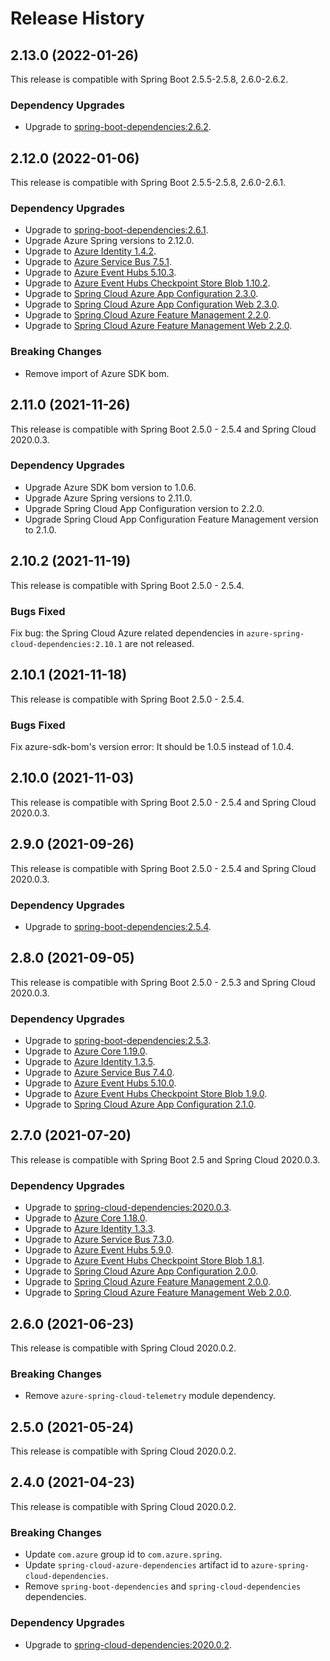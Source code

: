 # Release History

## 2.13.0 (2022-01-26)
This release is compatible with Spring Boot 2.5.5-2.5.8, 2.6.0-2.6.2.

### Dependency Upgrades
- Upgrade to [spring-boot-dependencies:2.6.2](https://repo1.maven.org/maven2/org/springframework/boot/spring-boot-dependencies/2.6.2/spring-boot-dependencies-2.6.2.pom).

## 2.12.0 (2022-01-06)
This release is compatible with Spring Boot 2.5.5-2.5.8, 2.6.0-2.6.1.

### Dependency Upgrades
- Upgrade to [spring-boot-dependencies:2.6.1](https://repo1.maven.org/maven2/org/springframework/boot/spring-boot-dependencies/2.6.1/spring-boot-dependencies-2.6.1.pom).
- Upgrade Azure Spring versions to 2.12.0.
- Upgrade to [Azure Identity 1.4.2](https://github.com/Azure/azure-sdk-for-java/blob/main/sdk/identity/azure-identity/CHANGELOG.md#142-2021-11-24).
- Upgrade to [Azure Service Bus 7.5.1](https://github.com/Azure/azure-sdk-for-java/blob/main/sdk/servicebus/azure-messaging-servicebus/CHANGELOG.md#751-2021-12-08).
- Upgrade to [Azure Event Hubs 5.10.3](https://github.com/Azure/azure-sdk-for-java/blob/main/sdk/eventhubs/azure-messaging-eventhubs/CHANGELOG.md#5103-2021-11-16).
- Upgrade to [Azure Event Hubs Checkpoint Store Blob 1.10.2](https://github.com/Azure/azure-sdk-for-java/blob/main/sdk/eventhubs/azure-messaging-eventhubs-checkpointstore-blob/CHANGELOG.md#1102-2021-11-16).
- Upgrade to [Spring Cloud Azure App Configuration 2.3.0](https://github.com/Azure/azure-sdk-for-java/blob/main/sdk/appconfiguration/azure-spring-cloud-appconfiguration-config/CHANGELOG.md).
- Upgrade to [Spring Cloud Azure App Configuration Web 2.3.0](https://github.com/Azure/azure-sdk-for-java/blob/main/sdk/appconfiguration/azure-spring-cloud-appconfiguration-config-web/CHANGELOG.md).
- Upgrade to [Spring Cloud Azure Feature Management 2.2.0](https://github.com/Azure/azure-sdk-for-java/blob/main/sdk/appconfiguration/azure-spring-cloud-feature-management/CHANGELOG.md).
- Upgrade to [Spring Cloud Azure Feature Management Web 2.2.0](https://github.com/Azure/azure-sdk-for-java/blob/main/sdk/appconfiguration/azure-spring-cloud-feature-management-web/CHANGELOG.md).
### Breaking Changes
- Remove import of Azure SDK bom.

## 2.11.0 (2021-11-26)
This release is compatible with Spring Boot 2.5.0 - 2.5.4 and Spring Cloud 2020.0.3.

### Dependency Upgrades
- Upgrade Azure SDK bom version to 1.0.6.
- Upgrade Azure Spring versions to 2.11.0.
- Upgrade Spring Cloud App Configuration version to 2.2.0.
- Upgrade Spring Cloud App Configuration Feature Management version to 2.1.0.

## 2.10.2 (2021-11-19)
This release is compatible with Spring Boot 2.5.0 - 2.5.4.

### Bugs Fixed
Fix bug: the Spring Cloud Azure related dependencies in `azure-spring-cloud-dependencies:2.10.1` are not released.

## 2.10.1 (2021-11-18)
This release is compatible with Spring Boot 2.5.0 - 2.5.4.

### Bugs Fixed
Fix azure-sdk-bom's version error: It should be 1.0.5 instead of 1.0.4.

## 2.10.0 (2021-11-03)
This release is compatible with Spring Boot 2.5.0 - 2.5.4 and Spring Cloud 2020.0.3.

## 2.9.0 (2021-09-26)
This release is compatible with Spring Boot 2.5.0 - 2.5.4 and Spring Cloud 2020.0.3.
### Dependency Upgrades
- Upgrade to [spring-boot-dependencies:2.5.4](https://repo.maven.apache.org/maven2/org/springframework/boot/spring-boot-dependencies/2.5.4/spring-boot-dependencies-2.5.4.pom).

## 2.8.0 (2021-09-05)
This release is compatible with Spring Boot 2.5.0 - 2.5.3 and Spring Cloud 2020.0.3.
### Dependency Upgrades
- Upgrade to [spring-boot-dependencies:2.5.3](https://repo.maven.apache.org/maven2/org/springframework/boot/spring-boot-dependencies/2.5.3/spring-boot-dependencies-2.5.3.pom).
- Upgrade to [Azure Core 1.19.0](https://github.com/Azure/azure-sdk-for-java/blob/main/sdk/core/azure-core/CHANGELOG.md#1190-2021-08-06).
- Upgrade to [Azure Identity 1.3.5](https://github.com/Azure/azure-sdk-for-java/blob/main/sdk/identity/azure-identity/CHANGELOG.md).
- Upgrade to [Azure Service Bus 7.4.0](https://github.com/Azure/azure-sdk-for-java/blob/main/sdk/servicebus/azure-messaging-servicebus/CHANGELOG.md#740-2021-08-20).
- Upgrade to [Azure Event Hubs 5.10.0](https://github.com/Azure/azure-sdk-for-java/blob/main/sdk/eventhubs/azure-messaging-eventhubs/CHANGELOG.md#5100-2021-08-19).
- Upgrade to [Azure Event Hubs Checkpoint Store Blob 1.9.0](https://github.com/Azure/azure-sdk-for-java/blob/main/sdk/eventhubs/azure-messaging-eventhubs-checkpointstore-blob/CHANGELOG.md#190-2021-08-19).
- Upgrade to [Spring Cloud Azure App Configuration 2.1.0](https://github.com/Azure/azure-sdk-for-java/blob/main/sdk/appconfiguration/azure-spring-cloud-appconfiguration-config/CHANGELOG.md).

## 2.7.0 (2021-07-20)
This release is compatible with Spring Boot 2.5 and Spring Cloud 2020.0.3.
### Dependency Upgrades
- Upgrade to [spring-cloud-dependencies:2020.0.3](https://repo.maven.apache.org/maven2/org/springframework/cloud/spring-cloud-dependencies/2020.0.3/spring-cloud-dependencies-2020.0.3.pom).
- Upgrade to [Azure Core 1.18.0](https://github.com/Azure/azure-sdk-for-java/blob/main/sdk/core/azure-core/CHANGELOG.md#1180-2021-07-01).
- Upgrade to [Azure Identity 1.3.3](https://github.com/Azure/azure-sdk-for-java/blob/main/sdk/identity/azure-identity/CHANGELOG.md).
- Upgrade to [Azure Service Bus 7.3.0](https://github.com/Azure/azure-sdk-for-java/blob/main/sdk/servicebus/azure-messaging-servicebus/CHANGELOG.md#730-2021-07-08).
- Upgrade to [Azure Event Hubs 5.9.0](https://github.com/Azure/azure-sdk-for-java/blob/main/sdk/eventhubs/azure-messaging-eventhubs/CHANGELOG.md#590-2021-07-09).
- Upgrade to [Azure Event Hubs Checkpoint Store Blob 1.8.1](https://github.com/Azure/azure-sdk-for-java/blob/main/sdk/eventhubs/azure-messaging-eventhubs-checkpointstore-blob/CHANGELOG.md#181-2021-07-09).  
- Upgrade to [Spring Cloud Azure App Configuration 2.0.0](https://github.com/Azure/azure-sdk-for-java/blob/main/sdk/appconfiguration/azure-spring-cloud-appconfiguration-config/CHANGELOG.md).
- Upgrade to [Spring Cloud Azure Feature Management 2.0.0](https://github.com/Azure/azure-sdk-for-java/blob/main/sdk/appconfiguration/azure-spring-cloud-feature-management/CHANGELOG.md#200-2021-06-21).
- Upgrade to [Spring Cloud Azure Feature Management Web 2.0.0](https://github.com/Azure/azure-sdk-for-java/blob/main/sdk/appconfiguration/azure-spring-cloud-feature-management-web/CHANGELOG.md#200-2021-06-21).

## 2.6.0 (2021-06-23)
This release is compatible with Spring Cloud 2020.0.2. 
### Breaking Changes
- Remove `azure-spring-cloud-telemetry` module dependency.

## 2.5.0 (2021-05-24)
This release is compatible with Spring Cloud 2020.0.2. 

## 2.4.0 (2021-04-23)
This release is compatible with Spring Cloud 2020.0.2. 

### Breaking Changes
- Update `com.azure` group id to `com.azure.spring`.
- Update `spring-cloud-azure-dependencies` artifact id to `azure-spring-cloud-dependencies`.
- Remove `spring-boot-dependencies` and `spring-cloud-dependencies` dependencies.

### Dependency Upgrades
- Upgrade to [spring-cloud-dependencies:2020.0.2](https://repo.maven.apache.org/maven2/org/springframework/cloud/spring-cloud-dependencies/2020.0.2/spring-cloud-dependencies-2020.0.2.pom).
